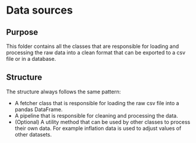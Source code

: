 # Data sources

## Purpose

This folder contains all the classes that are responsible for loading and processing the raw data into a clean format that can be exported to a csv file or in a database.

## Structure
The structure always follows the same pattern:
- A fetcher class that is responsible for loading the raw csv file into a pandas DataFrame.
- A pipeline that is responsible for cleaning and processing the data.
- (Optional) A utility method that can be used by other classes to process their own data. For example inflation data is used to adjust values of other datasets.